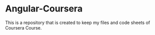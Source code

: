 # Angular-Coursera
This is a repository that is created to keep my files and code sheets of Coursera Course.
